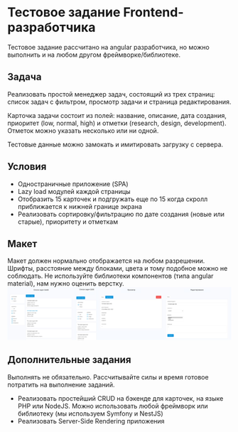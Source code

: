 # Тестовое задание Frontend-разработчика
Тестовое задание рассчитано на angular разработчика, но можно
выполнить и на любом другом фреймворке/библиотеке.

## Задача
Реализовать простой менеджер задач, состоящий из трех страниц: список
задач с фильтром, просмотр задачи и страница редактирования.

Карточка задачи состоит из полей: название, описание, дата создания,
приоритет (low, normal, high) и отметки (research, design, development).
Отметок можно указать несколько или ни одной.

Тестовые данные можно замокать и имитировать загрузку с сервера.

## Условия
- Одностраничные приложение (SPA)
- Lazy load модулей каждой страницы
- Отобразить 15 карточек и подгружать еще по 15 когда скролл
приближается к нижней границе экрана
- Реализовать сортировку/фильтрацию по дате создания (новые или старые),
приоритету и отметкам

## Макет
Макет должен нормально отображается на любом разрешении. Шрифты,
расстояние между блоками, цвета и тому подобное можно не соблюдать.
Не используйте библиотеки компонентов (типа angular material), нам
нужно оценить верстку.
![](preview.jpg?raw=true)

## Дополнительные задания
Выполнять не обязательно. Рассчитывайте силы и время готовое потратить
на выполнение заданий.

- Реализовать простейший CRUD на бэкенде для карточек, на языке
PHP или NodeJS. Можно использовать любой фреймворк или библиотеку
(мы используем Symfony и NestJS)
- Реализовать Server-Side Rendering приложения
